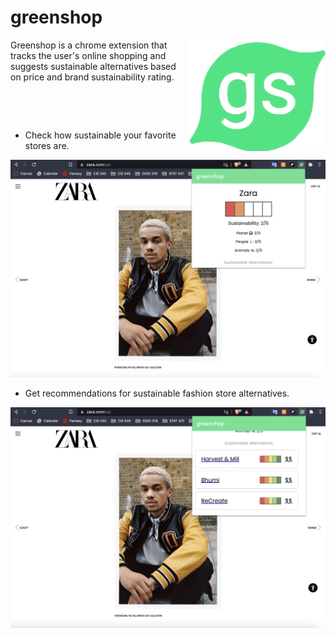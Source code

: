 # greenshop

<img src="https://raw.githubusercontent.com/raunaqsingh2020/greenshop/master/sgLogo2.png" align="right"
     alt="Greenshop logo" width="220" height="178">

Greenshop is a chrome extension that tracks the user's online shopping and suggests sustainable alternatives based on price and brand sustainability rating.

<pre>



</pre>
* Check how sustainable your favorite stores are.

<p align="center">
  <img src="./demo-web.png" alt="web" width="738">
</p>

* Get recommendations for sustainable fashion store alternatives.

<p align="center">
  <img src="./demo-rec.png" alt="web" width="738">
</p>
